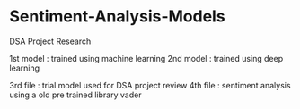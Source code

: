 # Sentiment-Analysis-Models
DSA Project Research 

1st model : trained using machine learning 
2nd model : trained using deep learning 

3rd file : trial model used for DSA project review 
4th file : sentiment analysis using a old pre trained library vader
